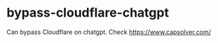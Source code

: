 # bypass-cloudflare-chatgpt
Can bypass Cloudflare on chatgpt. Check https://www.capsolver.com/ 
              